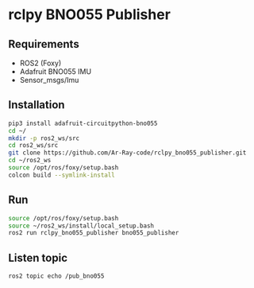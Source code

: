 # rclpy BNO055 Publisher

## Requirements

- ROS2 (Foxy)
- Adafruit BNO055 IMU
- Sensor_msgs/Imu

## Installation

```bash
pip3 install adafruit-circuitpython-bno055
cd ~/
mkdir -p ros2_ws/src
cd ros2_ws/src
git clone https://github.com/Ar-Ray-code/rclpy_bno055_publisher.git
cd ~/ros2_ws
source /opt/ros/foxy/setup.bash
colcon build --symlink-install
```

## Run

```bash
source /opt/ros/foxy/setup.bash
source ~/ros2_ws/install/local_setup.bash
ros2 run rclpy_bno055_publisher bno055_publisher
```

## Listen topic

```bash
ros2 topic echo /pub_bno055 
```